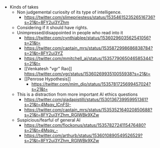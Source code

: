 - Kinds of takes
    - Non judgemental curiosity of its type of intelligence.
        - https://twitter.com/slimepriestess/status/1535461523526516736?s=21&t=8FY2ui3YZhm
    - Considering if it should have rights.
    - Unimpressed/disappointed in people who read into it
        - https://twitter.com/cynthiablee/status/1536029603562541056?s=21&t=
        - https://twitter.com/captain_mrs/status/1535872998686838784?s=21&t=8FY2ui3YZ
        - https://twitter.com/mmitchell_ai/status/1535779065046585344?s=21&t=
        - [[Venkatesh "vgr" Rao]] https://twitter.com/vgr/status/1536026993510055938?s=21&t=
        - [[Penrose Hypothesis]]
            - https://twitter.com/mim_djo/status/1535781725699457024?s=21&t=
    - This is a distraction from more important AI ethics questions
        - https://twitter.com/giadapistilli/status/1530136739959951361?s=21&t=4Msqv_lCnFSI-
        - https://twitter.com/captain_mrs/status/1535352164020850688?s=21&t=8FY2ui3YZhm_RGIWBk9XZw
    - Suspicious/fearful of general AI
        - https://twitter.com/flockonus/status/1535782724115476480?s=21&t=4Msqv_-
        - https://twitter.com/arthurb/status/1536010890549526529?s=21&t=8FY2ui3YZhm_RGIWBk9XZw

